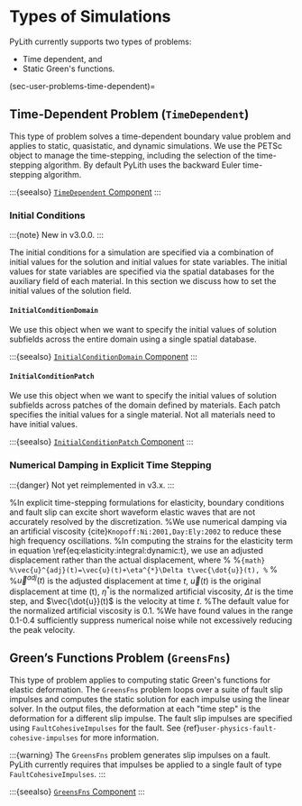 # Types of Simulations

PyLith currently supports two types of problems:

* Time dependent, and
* Static Green's functions.

(sec-user-problems-time-dependent)=
## Time-Dependent Problem (`TimeDependent`)

This type of problem solves a time-dependent boundary value problem and applies to static, quasistatic, and dynamic simulations.
We use the PETSc object to manage the time-stepping, including the selection of the time-stepping algorithm.
By default PyLith uses the backward Euler time-stepping algorithm.

:::{seealso}
[`TimeDependent` Component](../components/problems/TimeDependent.md)
:::

### Initial Conditions

:::{note}
New in v3.0.0.
:::

The initial conditions for a simulation are specified via a combination of initial values for the solution and initial values for state variables.
The initial values for state variables are specified via the spatial databases for the auxiliary field of each material.
In this section we discuss how to set the initial values of the solution field.

#### `InitialConditionDomain`

We use this object when we want to specify the initial values of solution subfields across the entire domain using a single spatial database.

:::{seealso}
[`InitialConditionDomain` Component](../components/problems/InitialConditionDomain.md)
:::

#### `InitialConditionPatch`

We use this object when we want to specify the initial values of solution subfields across patches of the domain defined by materials.
Each patch specifies the initial values for a single material.
Not all materials need to have initial values.

:::{seealso}
[`InitialConditionPatch` Component](../components/problems/InitialConditionPatch.md)
:::

### Numerical Damping in Explicit Time Stepping

:::{danger}
Not yet reimplemented in v3.x.
:::

%In explicit time-stepping formulations for elasticity, boundary conditions and fault slip can excite short waveform elastic waves that are not accurately resolved by the discretization.
%We use numerical damping via an artificial viscosity {cite}`Knopoff:Ni:2001,Day:Ely:2002` to reduce these high frequency oscillations.
%In computing the strains for the elasticity term in equation \ref{eq:elasticity:integral:dynamic:t}, we use an adjusted displacement rather than the actual displacement, where
%
%```{math}
%\vec{u}^{adj}(t)=\vec{u}(t)+\eta^{*}\Delta t\vec{\dot{u}}(t),
%```
%
%$\vec{u}^{adj}(t)$ is the adjusted displacement at time $t$, $\vec{u}(t)$ is the original displacement at time (t), $\eta^{*}$is the normalized artificial viscosity, $\Delta t$ is the time step, and $\vec{\dot{u}}(t)$ is the velocity at time $t$.
%The default value for the normalized artificial viscosity is 0.1.
%We have found values in the range 0.1-0.4 sufficiently suppress numerical noise while not excessively reducing the peak velocity.

## Green&rsquo;s Functions Problem (`GreensFns`)

This type of problem applies to computing static Green's functions for elastic deformation.
The `GreensFns` problem loops over a suite of fault slip impulses and computes the static solution for each impulse using the linear solver.
In the output files, the deformation at each "time step" is the deformation for a different slip impulse.
The fault slip impulses are specified using `FaultCohesiveImpulses` for the fault.
See {ref}`user-physics-fault-cohesive-impulses` for more information.

:::{warning}
The `GreensFns` problem generates slip impulses on a fault.
PyLith currently requires that impulses be applied to a single fault of type `FaultCohesiveImpulses`.
:::

:::{seealso}
[`GreensFns` Component](../components/problems/GreensFns.md)
:::
